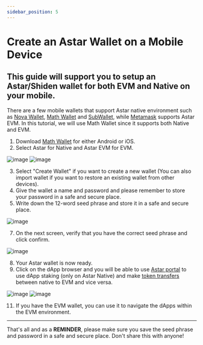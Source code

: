 ```yaml
---
sidebar_position: 5
---
```


# Create an Astar Wallet on a Mobile Device

## **This guide will support you to setup an Astar/Shiden wallet for both EVM and Native on your mobile.**

There are a few mobile wallets that support Astar native environment such as [Nova Wallet](https://novawallet.io/), [Math Wallet](https://mathwallet.org/en-us/) and [SubWallet](https://subwallet.app/), while [Metamask](https://metamask.io/download/) supports Astar EVM. In this tutorial, we will use Math Wallet since it supports both Native and EVM.

1. Download [Math Wallet](https://mathwallet.org/en-us/) for either Android or iOS.
2. Select Astar for Native and Astar EVM for EVM.

![image](https://user-images.githubusercontent.com/37278708/199638326-b2dc20cf-1446-40f9-9b7a-152ee5f35da7.png)
![image](https://user-images.githubusercontent.com/37278708/199638421-d27fa62b-72b0-485f-a654-f949bf128f89.png)

3. Select "Create Wallet" if you want to create a new wallet (You can also import wallet if you want to restore an existing wallet from other devices).
4. Give the wallet a name and password and please remember to store your password in a safe and secure place.
5. Write down the 12-word seed phrase and store it in a safe and secure place.

![image](https://user-images.githubusercontent.com/37278708/199640362-e22c2328-0d5a-472a-acbf-c5b357c23339.png)

7. On the next screen, verify that you have the correct seed phrase and click confirm.

![image](https://user-images.githubusercontent.com/37278708/199640403-1b8091b6-9e65-4aef-920c-751698682c55.png)

8. Your Astar wallet is now ready.
9. Click on the dApp browser and you will be able to use [Astar portal](https://portal.astar.network/) to use dApp staking (only on Astar Native) and make [token transfers](https://docs.astar.network/docs/user-guides/transfer-tokens) between native to EVM and vice versa.

![image](https://user-images.githubusercontent.com/37278708/199640641-81e1ed72-1357-490f-b9c6-ccab0d6f3cd8.png)
![image](https://user-images.githubusercontent.com/37278708/199640688-eb338b50-8581-4e85-8402-4808aea05739.png)

11. If you have the EVM wallet, you can use it to navigate the dApps within the EVM environment.

---

That's all and as a **REMINDER**, please make sure you save the seed phrase and password in a safe and secure place. Don't share this with anyone!
